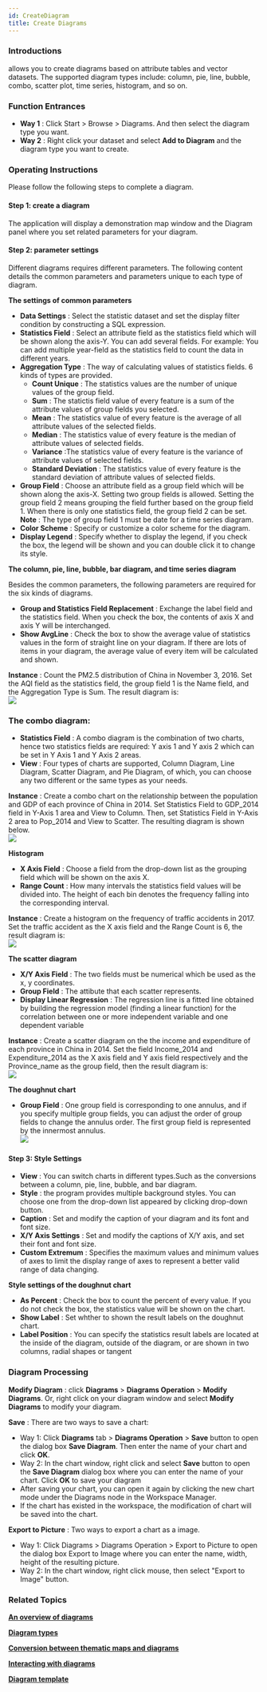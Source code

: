 ```yaml
---
id: CreateDiagram
title: Create Diagrams
---
```

### Introductions

allows you to create diagrams based on attribute tables and vector datasets.
The supported diagram types include: column, pie, line, bubble, combo, scatter plot, time series, histogram, and so on.

### Function Entrances

  * **Way 1** : Click Start > Browse > Diagrams. And then select the diagram type you want.
  * **Way 2** : Right click your dataset and select **Add to Diagram** and the diagram type you want to create.

### Operating Instructions

Please follow the following steps to complete a diagram.

#### Step 1: create a diagram

The application will display a demonstration map window and the Diagram panel
where you set related parameters for your diagram.

#### Step 2: parameter settings

Different diagrams requires different parameters. The following content
details the common parameters and parameters unique to each type of diagram.

**The settings of common parameters**

  * **Data Settings** : Select the statistic dataset and set the display filter condition by constructing a SQL expression.
  * **Statistics Field** : Select an attribute field as the statistics field which will be shown along the axis-Y. You can add several fields. For example: You can add multiple year-field as the statistics field to count the data in different years.
  * **Aggregation Type** : The way of calculating values of statistics fields. 6 kinds of types are provided. 
    * **Count Unique** : The statistics values are the number of unique values of the group field.
    * **Sum** : The statictis field value of every feature is a sum of the attribute values of group fields you selected.
    * **Mean** : The statistics value of every feature is the average of all attribute values of the selected fields.
    * **Median** : The statistics value of every feature is the median of attribute values of selected fields.
    * **Variance** :The statistics value of every feature is the variance of attribute values of selected fields.
    * **Standard Deviation** : The statistics value of every feature is the standard deviation of attribute values of selected fields.
  * **Group Field** : Choose an attribute field as a group field which will be shown along the axis-X. Setting two group fields is allowed. Setting the group field 2 means grouping the field further based on the group field 1. When there is only one statistics field, the group field 2 can be set. **Note** : The type of group field 1 must be date for a time series diagram.
  * **Color Scheme** : Specify or customize a color scheme for the diagram. 
  * **Display Legend** : Specify whether to display the legend, if you check the box, the legend will be shown and you can double click it to change its style.

**The column, pie, line, bubble, bar diagram, and time series diagram**

Besides the common parameters, the following parameters are required for the
six kinds of diagrams.

  * **Group and Statistics Field Replacement** : Exchange the label field and the statistics field. When you check the box, the contents of axis X and axis Y will be interchanged. 
  * **Show AvgLine** : Check the box to show the average value of statistics values in the form of straight line on your diagram. If there are lots of items in your diagram, the average value of every item will be calculated and shown. 

**Instance** : Count the PM2.5 distribution of China in November 3, 2016. Set
the AQI field as the statistics field, the group field 1 is the Name field,
and the Aggregation Type is Sum. The result diagram is: <br/>![](img/DiagramsSetting.png)  
 
  
### **The combo diagram:**

  * **Statistics Field** : A combo diagram is the combination of two charts, hence two statistics fields are required: Y axis 1 and Y axis 2 which can be set in Y Axis 1 and Y Axis 2 areas. 
  * **View** : Four types of charts are supported, Column Diagram, Line Diagram, Scatter Diagram, and Pie Diagram, of which, you can choose any two different or the same types as your needs.

**Instance** : Create a combo chart on the relationship between the population
and GDP of each province of China in 2014. Set Statistics Field to GDP_2014
field in Y-Axis 1 area and View to Column. Then, set Statistics Field in
Y-Axis 2 area to Pop_2014 and View to Scatter. The resulting diagram is shown below. <br/>  ![](img/ComposeSetting.png)  

  
**Histogram**

  * **X Axis Field** : Choose a field from the drop-down list as the grouping field which will be shown on the axis X.
  * **Range Count** : How many intervals the statistics field values will be divided into. The height of each bin denotes the frequency falling into the corresponding interval.

**Instance** : Create a histogram on the frequency of traffic accidents in
2017. Set the traffic accident as the X axis field and the Range Count is 6,
the result diagram is: <br/>  ![](img/HistogramSetting.png)  

**The scatter diagram**

  * **X/Y Axis Field** : The two fields must be numerical which be used as the x, y coordinates.
  * **Group Field** : The attibute that each scatter represents.
  * **Display Linear Regression** : The regression line is a fitted line obtained by building the regression model (finding a linear function) for the correlation between one or more independent variable and one dependent variable 

**Instance** : Create a scatter diagram on the the income and expenditure of
each province in China in 2014. Set the field Income_2014 and Expenditure_2014
as the X axis field and Y axis field respectively and the Province_name as the
group field, then the result diagram is: <br/>  ![](img/ScatterSetting.png)  

  
**The doughnut chart**

  * **Group Field** : One group field is corresponding to one annulus, and if you specify multiple group fields, you can adjust the order of group fields to change the annulus order. The first group field is represented by the innermost annulus.<br/> ![](img/PieSetting.png)  
  
#### Step 3: Style Settings

  * **View** : You can switch charts in different types.Such as the conversions between a column, pie, line, bubble, and bar diagram.
  * **Style** : the program provides multiple background styles. You can choose one from the drop-down list appeared by clicking drop-down button. 
  * **Caption** : Set and modify the caption of your diagram and its font and font size.
  * **X/Y Axis Settings** : Set and modify the captions of X/Y axis, and set their font and font size.
  * **Custom Extremum** : Specifies the maximum values and minimum values of axes to limit the display range of axes to represent a better valid range of data changing.

**Style settings of the doughnut chart**

  * **As Percent** : Check the box to count the percent of every value. If you do not check the box, the statistics value will be shown on the chart. 
  * **Show Label** : Set whther to shown the result labels on the doughnut chart.
  * **Label Position** : You can specify the statistics result labels are located at the inside of the diagram, outside of the diagram, or are shown in two columns, radial shapes or tangent

### Diagram Processing

**Modify Diagram** : click **Diagrams** > **Diagrams Operation** > **Modify
Diagrams**. Or, right click on your diagram window and select **Modify
Diagrams** to modify your diagram.

**Save** : There are two ways to save a chart:

  * Way 1: Click **Diagrams** tab > **Diagrams Operation** > **Save** button to open the dialog box **Save Diagram**. Then enter the name of your chart and click **OK**.
  * Way 2: In the chart window, right click and select **Save** button to open the **Save Diagram** dialog box where you can enter the name of your chart. Click **OK** to save your diagram
  * After saving your chart, you can open it again by clicking the new chart mode under the Diagrams node in the Workspace Manager.
  * If the chart has existed in the workspace, the modification of chart will be saved into the chart. 

**Export to Picture** : Two ways to export a chart as a image.

  * Way 1: Click Diagrams > Diagrams Operation > Export to Picture to open the dialog box Export to Image where you can enter the name, width, height of the resulting picture.
  * Way 2: In the chart window, right click mouse, then select "Export to Image" button.

### Related Topics

[**An overview of diagrams**](Diagrams1)

[**Diagram types**](DiagramsType)

[**Conversion between thematic maps and
diagrams**](ConvertThemticMap)

[**Interacting with
diagrams**](ConvertThemticMap)

[**Diagram template**](DiagramTemplate)
